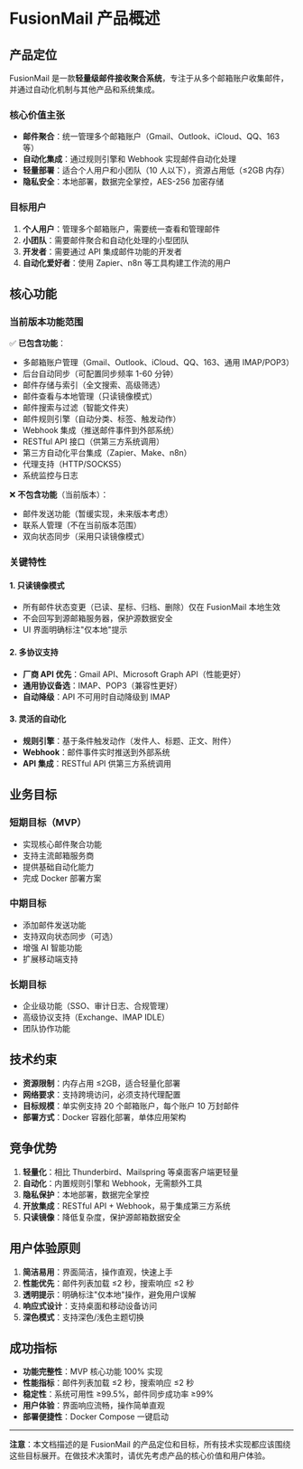 # FusionMail 产品概述

## 产品定位

FusionMail 是一款**轻量级邮件接收聚合系统**，专注于从多个邮箱账户收集邮件，并通过自动化机制与其他产品和系统集成。

### 核心价值主张

- **邮件聚合**：统一管理多个邮箱账户（Gmail、Outlook、iCloud、QQ、163 等）
- **自动化集成**：通过规则引擎和 Webhook 实现邮件自动化处理
- **轻量部署**：适合个人用户和小团队（10 人以下），资源占用低（≤2GB 内存）
- **隐私安全**：本地部署，数据完全掌控，AES-256 加密存储

### 目标用户

1. **个人用户**：管理多个邮箱账户，需要统一查看和管理邮件
2. **小团队**：需要邮件聚合和自动化处理的小型团队
3. **开发者**：需要通过 API 集成邮件功能的开发者
4. **自动化爱好者**：使用 Zapier、n8n 等工具构建工作流的用户

## 核心功能

### 当前版本功能范围

✅ **已包含功能**：
- 多邮箱账户管理（Gmail、Outlook、iCloud、QQ、163、通用 IMAP/POP3）
- 后台自动同步（可配置同步频率 1-60 分钟）
- 邮件存储与索引（全文搜索、高级筛选）
- 邮件查看与本地管理（只读镜像模式）
- 邮件搜索与过滤（智能文件夹）
- 邮件规则引擎（自动分类、标签、触发动作）
- Webhook 集成（推送邮件事件到外部系统）
- RESTful API 接口（供第三方系统调用）
- 第三方自动化平台集成（Zapier、Make、n8n）
- 代理支持（HTTP/SOCKS5）
- 系统监控与日志

❌ **不包含功能**（当前版本）：
- 邮件发送功能（暂缓实现，未来版本考虑）
- 联系人管理（不在当前版本范围）
- 双向状态同步（采用只读镜像模式）

### 关键特性

#### 1. 只读镜像模式
- 所有邮件状态变更（已读、星标、归档、删除）仅在 FusionMail 本地生效
- 不会回写到源邮箱服务器，保护源数据安全
- UI 界面明确标注"仅本地"提示

#### 2. 多协议支持
- **厂商 API 优先**：Gmail API、Microsoft Graph API（性能更好）
- **通用协议备选**：IMAP、POP3（兼容性更好）
- **自动降级**：API 不可用时自动降级到 IMAP

#### 3. 灵活的自动化
- **规则引擎**：基于条件触发动作（发件人、标题、正文、附件）
- **Webhook**：邮件事件实时推送到外部系统
- **API 集成**：RESTful API 供第三方系统调用

## 业务目标

### 短期目标（MVP）
- 实现核心邮件聚合功能
- 支持主流邮箱服务商
- 提供基础自动化能力
- 完成 Docker 部署方案

### 中期目标
- 添加邮件发送功能
- 支持双向状态同步（可选）
- 增强 AI 智能功能
- 扩展移动端支持

### 长期目标
- 企业级功能（SSO、审计日志、合规管理）
- 高级协议支持（Exchange、IMAP IDLE）
- 团队协作功能

## 技术约束

- **资源限制**：内存占用 ≤2GB，适合轻量化部署
- **网络要求**：支持跨境访问，必须支持代理配置
- **目标规模**：单实例支持 20 个邮箱账户，每个账户 10 万封邮件
- **部署方式**：Docker 容器化部署，单体应用架构

## 竞争优势

1. **轻量化**：相比 Thunderbird、Mailspring 等桌面客户端更轻量
2. **自动化**：内置规则引擎和 Webhook，无需额外工具
3. **隐私保护**：本地部署，数据完全掌控
4. **开放集成**：RESTful API + Webhook，易于集成第三方系统
5. **只读镜像**：降低复杂度，保护源邮箱数据安全

## 用户体验原则

1. **简洁易用**：界面简洁，操作直观，快速上手
2. **性能优先**：邮件列表加载 ≤2 秒，搜索响应 ≤2 秒
3. **透明提示**：明确标注"仅本地"操作，避免用户误解
4. **响应式设计**：支持桌面和移动设备访问
5. **深色模式**：支持深色/浅色主题切换

## 成功指标

- **功能完整性**：MVP 核心功能 100% 实现
- **性能指标**：邮件列表加载 ≤2 秒，搜索响应 ≤2 秒
- **稳定性**：系统可用性 ≥99.5%，邮件同步成功率 ≥99%
- **用户体验**：界面响应流畅，操作简单直观
- **部署便捷性**：Docker Compose 一键启动

---

**注意**：本文档描述的是 FusionMail 的产品定位和目标，所有技术实现都应该围绕这些目标展开。在做技术决策时，请优先考虑产品的核心价值和用户体验。
